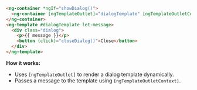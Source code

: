 ```html
<ng-container *ngIf="showDialog()">
  <ng-container [ngTemplateOutlet]="dialogTemplate" [ngTemplateOutletContext]="{ $implicit: 'Hello from dialog!' }"></ng-container>
</ng-container>
<ng-template #dialogTemplate let-message>
  <div class="dialog">
    <p>{{ message }}</p>
    <button (click)="closeDialog()">Close</button>
  </div>
</ng-template>
```

**How it works:**
- Uses `[ngTemplateOutlet]` to render a dialog template dynamically.
- Passes a message to the template using `[ngTemplateOutletContext]`.
